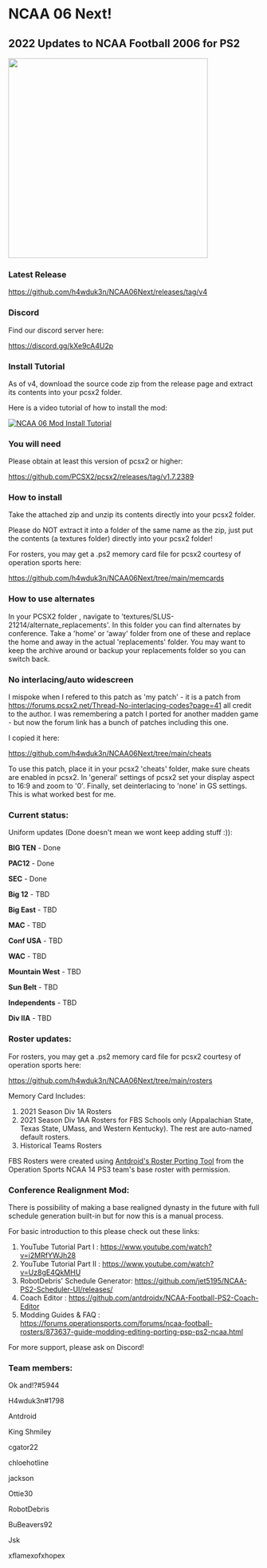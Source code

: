 # NCAA 06 Next!
## 2022 Updates to NCAA Football 2006 for PS2

<img src=https://github.com/h4wduk3n/NCAA06Next/blob/main/NCAA06-NEXT-2022V2.png width=400>

### Latest Release

https://github.com/h4wduk3n/NCAA06Next/releases/tag/v4

### Discord

Find our discord server here:

https://discord.gg/kXe9cA4U2p

### Install Tutorial

As of v4, download the source code zip from the release page and extract its contents into your pcsx2 folder.

Here is a video tutorial of how to install the mod:

[![NCAA 06 Mod Install Tutorial](https://img.youtube.com/vi/qgaUz_KLiJg/0.jpg)](https://www.youtube.com/watch?v=qgaUz_KLiJg)

### You will need

Please obtain at least this version of pcsx2 or higher:

https://github.com/PCSX2/pcsx2/releases/tag/v1.7.2389

### How to install

Take the attached zip and unzip its contents directly into your pcsx2 folder.

Please do NOT extract it into a folder of the same name as the zip, just put the contents (a textures folder) directly into your pcsx2 folder!

For rosters, you may get a .ps2 memory card file for pcsx2 courtesy of operation sports here:

https://github.com/h4wduk3n/NCAA06Next/tree/main/memcards

### How to use alternates

In your PCSX2 folder , navigate to 'textures/SLUS-21214/alternate_replacements'. In this folder you can find alternates by conference.  Take a 'home' or 'away' folder from one of these and replace the home and away in the actual 'replacements' folder.  You may want to keep the archive around or backup your replacements folder so you can switch back.

### No interlacing/auto widescreen

I mispoke when I refered to this patch as 'my patch' - it is a patch from https://forums.pcsx2.net/Thread-No-interlacing-codes?page=41 all credit to the author.
I was remembering a patch I ported for another madden game - but now the forum link has a bunch of patches including this one.

I copied it here:

https://github.com/h4wduk3n/NCAA06Next/tree/main/cheats

To use this patch, place it in your pcsx2 'cheats' folder, make sure cheats are enabled in pcsx2.  In 'general' settings of pcsx2 set your display aspect to 16:9 and zoom to '0'. Finally, set deinterlacing to 'none' in GS settings.  This is what worked best for me.

### Current status:

Uniform updates (Done doesn't mean we wont keep adding stuff :)):

<b>BIG TEN</b> - Done

<b>PAC12</b> - Done

<b>SEC</b> - Done

<b>Big 12</b> - TBD

<b>Big East</b> - TBD

<b>MAC</b> - TBD

<b>Conf USA</b> - TBD

<b>WAC</b> - TBD

<b>Mountain West</b> - TBD

<b>Sun Belt</b> - TBD

<b>Independents</b> - TBD

<b>Div IIA</b> - TBD


### Roster updates:

For rosters, you may get a .ps2 memory card file for pcsx2 courtesy of operation sports here:

https://github.com/h4wduk3n/NCAA06Next/tree/main/rosters

Memory Card Includes:
1. 2021 Season Div 1A Rosters 
2. 2021 Season Div 1AA Rosters for FBS Schools only (Appalachian State, Texas State, UMass, and Western Kentucky). The rest are auto-named default rosters.
3. Historical Teams Rosters

FBS Rosters were created using <a href=https://github.com/antdroidx/NCAA-Football-PS3-to-PS2-Roster-Porting-Tool>Antdroid's Roster Porting Tool</a> from the Operation Sports NCAA 14 PS3 team's base roster with permission.

### Conference Realignment Mod:

There is possibility of making a base realigned dynasty in the future with full schedule generation built-in but for now this is a manual process.

For basic introduction to this please check out these links:
1. YouTube Tutorial Part I : https://www.youtube.com/watch?v=i2MRfYWJh28
2. YouTube Tutorial Part II : https://www.youtube.com/watch?v=Uz8gE4QkMHU
3. RobotDebris' Schedule Generator: https://github.com/jet5195/NCAA-PS2-Scheduler-UI/releases/
4. Coach Editor : https://github.com/antdroidx/NCAA-Football-PS2-Coach-Editor
5. Modding Guides & FAQ : https://forums.operationsports.com/forums/ncaa-football-rosters/873637-guide-modding-editing-porting-psp-ps2-ncaa.html

For more support, please ask on Discord!

### Team members:

Ok and!?#5944

H4wduk3n#1798

Antdroid

King Shmiley

cgator22

chloehotline

jackson

Ottie30

RobotDebris

BuBeavers92

Jsk

xflamexofxhopex



